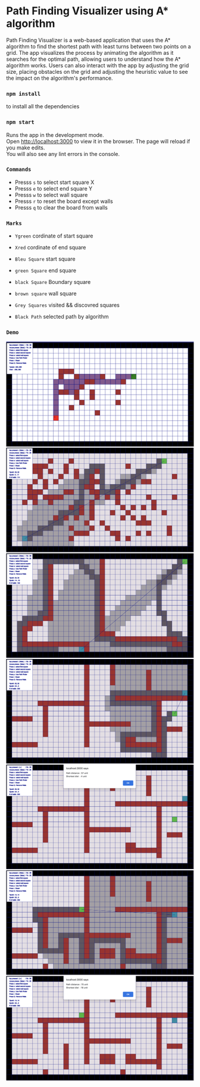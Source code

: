 # Path Finding Visualizer using A* algorithm
Path Finding Visualizer is a web-based application that uses the A* algorithm to find the shortest path with least turns between two points on a grid. The app visualizes the process by animating the algorithm as it searches for the optimal path, allowing users to understand how the A* algorithm works. Users can also interact with the app by adjusting the grid size, placing obstacles on the grid and adjusting the heuristic value to see the impact on the algorithm's performance. 

### `npm install`
to install all the dependencies
### `npm start`
Runs the app in the development mode.\
Open [http://localhost:3000](http://localhost:3000) to view it in the browser.
The page will reload if you make edits.\
You will also see any lint errors in the console.

### `Commands`

- Presss `s` to select start square X
- Presss `e` to select end square Y
- Presss `w` to select wall square
- Presss `r` to reset the board except walls
- Presss `q` to clear the board from walls

### `Marks`

- `Ygreen`  cordinate of start square
- `Xred`    cordinate of end square

- `Bleu Square`  start square
- `green Square` end square
- `black Square` Boundary square 
- `brown square` wall square

- `Grey Squares` visited && discovred squares
- `Black Path`   selected path by algorithm

### `Demo`

![MarineGEO circle logo1](/demos/demo.png "Demo1 logo")
![MarineGEO circle logo2](/demos/demo1.png "Demo2 logo")
![MarineGEO circle logo3](/demos/demo2.png "Demo3 logo")
![MarineGEO circle log4](/demos/demo4.png "Demo5 logo")
![MarineGEO circle log5](/demos/result4.png "Demo8 logo")
![MarineGEO circle logo6](/demos/demo5.png "Demo8 logo")
![MarineGEO circle logo7](/demos/result5.png "Demo8 logo")

